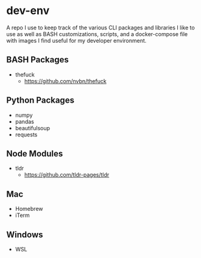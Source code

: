 # dev-env
A repo I use to keep track of the various CLI packages and libraries I like to use as well as BASH customizations, scripts, and a docker-compose file with images I find useful for my developer environment.

## BASH Packages
- thefuck
	- https://github.com/nvbn/thefuck

## Python Packages
- numpy
- pandas
- beautifulsoup
- requests

## Node Modules
- tldr
	- https://github.com/tldr-pages/tldr

## Mac
- Homebrew
- iTerm

## Windows
- WSL